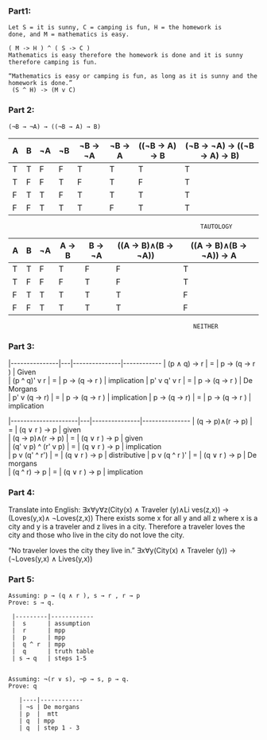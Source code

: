 ### Part1:
    Let S = it is sunny, C = camping is fun, H = the homework is
    done, and M = mathematics is easy.

    ( M -> H ) ^ ( S -> C )
    Mathematics is easy therefore the homework is done and it is sunny therefore camping is fun.

    “Mathematics is easy or camping is fun, as long as it is sunny and the homework is done.”
     (S ^ H) -> (M v C)

### Part 2:

  ```
  (¬B → ¬A) → ((¬B → A) → B)
  ```

| A | B | ¬A | ¬B | ¬B -> ¬A | ¬B -> A | ((¬B -> A) -> B | (¬B → ¬A) → ((¬B → A) → B)
|---|---|--- |--- | -------- | ------- | --------------- |--------------------------- 
| T | T | F  | F  | T        | T       |  T              | T
| T | F | F  | T  | F        | T       |  F              | T
| F | T | T  | F  | T        | T       |  T              | T
| F | F | T  | T  | T        | F       |  T              | T
                                                          TAUTOLOGY


| A | B | ¬A |  A -> B | B -> ¬A | ((A → B)∧(B → ¬A)) | ((A → B)∧(B → ¬A)) → A
|---|---|--- | ------- | ------- | ------------------ | ---------------------- 
| T | T | F  | T       | F       | F                  | T
| T | F | F  | F       | T       | F                  | T
| F | T | T  | T       | T       | T                  | F
| F | F | T  | T       | T       | T                  | F
                                                        NEITHER

### Part 3:
  |---------------|---|---------------|------------
  | (p ∧ q) → r   | = |  p → (q → r ) | Given       
  | (p ^ q)' v r  | = |  p → (q → r ) | implication 
  | p' v q' v r   | = |  p → (q → r ) | De Morgans  
  | p' v (q → r)  | = |  p → (q → r ) | implication 
  | p → (q → r)   | = |  p → (q → r ) | implication 
 
 |---------------------|---|---------------|---------------
 | (q → p)∧(r → p)     | = |  (q ∨ r ) → p |  given        
 | (q → p)∧(r → p)     | = |  (q ∨ r ) → p |  given         
 | (q' v p) ^ (r' v p) | = |  (q ∨ r ) → p |  implication  
 | p v (q' ^ r')       | = |  (q ∨ r ) → p |  distributive 
 | p v (q ^ r )'       | = |  (q ∨ r ) → p |  De morgans   
 | (q ^ r) -> p        | = |  (q ∨ r ) → p |  implication  

### Part 4:
Translate into English: ∃x∀y∀z(City(x) ∧ Traveler (y)∧Li ves(z,x)) → (Loves(y,x)∧ ¬Loves(z,x))
There exists some x for all y and all z where x is a city and y is a traveler and z lives in a city. 
Therefore a traveler loves the city and those who live in the city do not love the city. 

“No traveler loves the city they live in.”
∃x∀y(City(x) ∧ Traveler (y)) → (¬Loves(y,x) ∧ Lives(y,x))

### Part 5: 

    Assuming: p → (q ∧ r ), s → r , r → p
    Prove: s → q.

     |---------|------------
     |  s      | assumption    
     |  r      | mpp    
     |  p      | mpp    
     |  q ^ r  | mpp   
     |  q      | truth table
     | s → q   | steps 1-5


    Assuming: ¬(r ∨ s), ¬p → s, p → q. 
    Prove: q
    
       |----|------------
       | ¬s | De morgans  
       | p  |  mtt       
       | q  | mpp        
       | q  | step 1 - 3 
     
     
     
     
     
     
     
     
